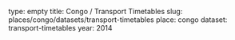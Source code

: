 type: empty
title: Congo / Transport Timetables
slug: places/congo/datasets/transport-timetables
place: congo
dataset: transport-timetables
year: 2014
